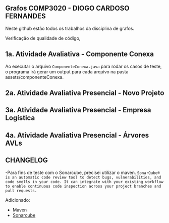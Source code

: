 ## Grafos COMP3020 - DIOGO CARDOSO FERNANDES

Neste github estão todos os trabalhos da disciplina de grafos.

Verificação de qualidade de código,

## 1a. Atividade Avaliativa - Componente Conexa

Ao executar o arquivo `ComponenteConexa.java` para rodar os casos de teste, o programa irá gerar um output para cada arquivo na pasta assets/componenteConexa.

## 2a. Atividade Avaliativa Presencial - Novo Projeto

## 3a. Atividade Avaliativa Presencial - Empresa Logística

## 4a. Atividade Avaliativa Presencial - Árvores AVLs

## CHANGELOG

-Para fins de teste com o Sonarcube, precisei utilizar o maven.
`SonarQube® is an automatic code review tool to detect bugs, vulnerabilities, and code smells in your code. It can integrate with your existing workflow to enable continuous code inspection across your project branches and pull requests.`

Adicionado:

- Maven
- [Sonarcube](https://www.sonarqube.org/)
